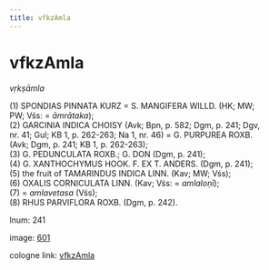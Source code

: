 ```yaml
---
title: vfkzAmla
---
```


# vfkzAmla

<i>vṛkṣāmla</i>  <div n="P" />(1) <bot>SPONDIAS PINNATA KURZ</bot> = <bot>S. MANGIFERA WILLD.</bot> (HK; MW; <div n="lb" />PW; Vśs: = <i>āmrātaka</i>); <div n="P" />(2) <bot>GARCINIA INDICA CHOISY</bot> (Avk; Bpn, p. 582; Dgm, p. 241; Dgv, <div n="lb" />nr. 41; Gul; KB 1, p. 262-263; Na 1, nr. 46) = <bot>G. PURPUREA ROXB.</bot> <div n="lb" />(Avk; Dgm, p. 241; KB 1, p. 262-263); <div n="P" />(3) <bot>G. PEDUNCULATA ROXB.</bot>; <bot>G. DON</bot> (Dgm, p. 241); <div n="P" />(4) <bot>G. XANTHOCHYMUS HOOK. F. EX T. ANDERS.</bot> (Dgm, p. 241); <div n="P" />(5) the fruit of <bot>TAMARINDUS INDICA LINN.</bot> (Kav; MW; Vśs); <div n="P" />(6) <bot>OXALIS CORNICULATA LINN.</bot> (Kav; Vśs: = <i>amlaloṇī</i>); <div n="P" />(7) = <i>amlavetasa</i> (Vśs); <div n="P" />(8) <bot>RHUS PARVIFLORA ROXB.</bot> (Dgm, p. 242).

lnum: 241

image: [601](https://www.sanskrit-lexicon.uni-koeln.de/scans/csl-apidev/servepdf.php?dict=snp&page=601)

cologne link: [vfkzAmla](https://sanskrit-lexicon.uni-koeln.de/scans/csl-apidev/getword.php?dict=snp&key=vfkzAmla)

